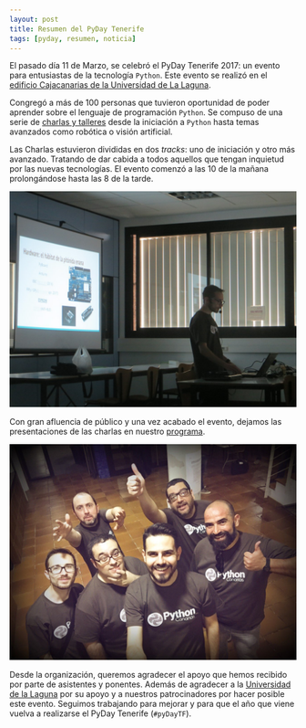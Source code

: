 ```yaml
---
layout: post
title: Resumen del PyDay Tenerife
tags: [pyday, resumen, noticia]
---
```



El pasado día 11 de Marzo, se celebró el PyDay Tenerife 2017: un evento para entusiastas de la tecnología `Python`. Este evento se realizó en el [edificio Cajacanarias de la Universidad de La Laguna](/pyday/mapa/).

Congregó a más de 100 personas que tuvieron oportunidad de poder aprender sobre el lenguaje de programación `Python`. Se compuso de una serie de [charlas y talleres](/pyday/programa/) desde la iniciación a `Python` hasta temas avanzados como robótica o visión artificial.

Las Charlas estuvieron divididas en dos *tracks*: uno de iniciación y otro más avanzado. Tratando de dar cabida a todos aquellos que tengan inquietud por las nuevas tecnologías. El evento comenzó a las 10 de la mañana prolongándose hasta las 8 de la tarde. 

![resumenlucascharla](/img/pyday/lucasresumen.jpg)

Con gran afluencia de público y una vez acabado el evento, dejamos las presentaciones de las charlas en nuestro [programa](/pyday/programa/).

![pydaycore](/img/pyday/core.jpg)

Desde la organización, queremos agradecer el apoyo que hemos recibido por parte de asistentes y ponentes. Además de agradecer a la [Universidad de la Laguna](http://www.ull.es) por su apoyo y a nuestros patrocinadores por hacer posible este evento. Seguimos trabajando para mejorar y para que el año que viene vuelva a realizarse el PyDay Tenerife (`#pyDayTF`).
